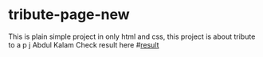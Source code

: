 # tribute-page-new
This is plain simple project in only html and css, this project is about tribute to a p j Abdul Kalam
Check result here #[result](https://atul-mandavkar.github.io/tribute-page-new/)
